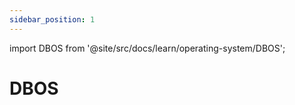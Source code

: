 ```yaml
---
sidebar_position: 1
---
```


import DBOS from '@site/src/docs/learn/operating-system/DBOS';

# DBOS

<DBOS />
